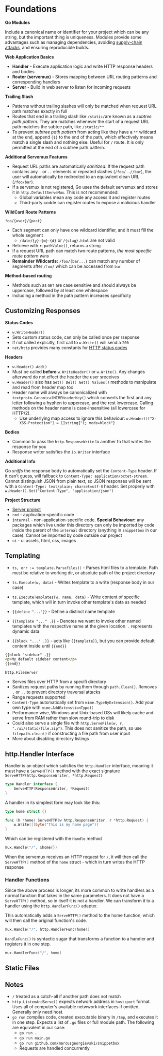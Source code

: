 # Foundations

>

**Go Modules**

Include a canonical name or identifier for your project which can be any string, but the important thing is uniqueness. Modules provide some advantages such as managing dependencies, avoiding [supply-chain attacks](https://go.dev/blog/supply-chain), and ensuring reproducible builds.

**Web Application Basics**

- **Handler** - Execute application logic and write HTTP response headers and bodies
- **Router (servemux)** - Stores mapping between URL routing patterns and corresponding handlers
- **Server** - Build in web server to listen for incoming requests

**Trailing Slash**

- Patterns without trailing slashes will only be matched when request URL path matches exactly in full
- Routes that end in a trailing slash like `/static/`are known as a _subtree path pattern_. They are matches whenever the start of a request URL path matches the subtee path, like `/static/**`
- To prevent _subtree path pattern_ from acting like they have a `**` wildcard at the end, append `{$}` to the end of the path, which effectively means match a single slash and nothing else. Useful for `/` route. It is only permitted at the end of a subtree path pattern.

**Additional Servemux Features**

- Request URL paths are automatically _sanitized_. If the request path contains any `.` or `..` elements or repeated slashes (`/foo/..//bar`), the user will automatically be redirected to an equivalent clean URL (`/foo/bar`).
- If a servemux is not registered, Go uses the default servemux and stores it in `http.DefaultServeMux`. This is not recommended:
  - Global variables mean any code any access it and register routes
  - Third-party codde can register routes to expose a malicious handler

**WildCard Route Patterns**

`foo/{user}/{post}`

- Each segment can only have one wildcard identifier, and it must fill the whole segment
  - `/date/{y}-{m}-{d}` or `/{slug}.html` are not valid
- Retrieve with `r.pathValue()`, returns a string
- If a request URL path can match two route patterns, _the most specific route pattern wins_
- **Remainder Wildcards:** `/foo/{bar...}` can match any number of segments after `/foo/` which can be accessed from `bar`

**Method-based routing**

- Methods such as `GET` are case sensitive and should always be uppercase, followed by at least one whitespace
- Including a method in the path pattern increases specificity

## Customizing Responses

**Status Codes**

- `w.WriteHeader()`
- Sets custom status code, can only be called once per rseponse
- If not called explicitly, first call to `w.Write()` will send a `200`
- `net/http` provides many constants for [HTTP status codes](https://pkg.go.dev/net/http#pkg-constants)

**Headers**

- `w.Header().Add()`
- Must be called **before** `w.WriteHeader()` or `w.Write()`. Any changes afterward do not effect the header the user sreceives
- `w.Header()` also has `Set() Del() Get() Values()` methods to manipulate and read from header map too
- Header name will always be canonicalized with `textproto.CanonicalMIMEHeaderKey()` which converts the first and any letter following a hyphen to uppercase, and the rest lowercase. Calling methods on the header name is case-insensitive (all lowercase for HTTP/2).
  - Use underlying map access to ignore this behaviour: `w.Header()["X-XSS-Protection"] = []string{"1; mode=block"}`

**Bodies**

- Common to pass the `http.ResponseWrite` to another fn that writes the response for you
- Response writer satisfies the `io.Writer` interface

**Additional Info**

Go _sniffs_ the response body to automatically set the `Content-Type` header. If it can't guess, will fallback to `Content-Type: application/octet-stream`. Cannot distinguish JSON from plain text, so JSON responses will be sent with a `Content-Type: text/plain; charset=utf-8` header. Set properly with `w.Header().Set("Content-Type", "application/json")`

**Project Structure**

- [Server project](https://go.dev/doc/modules/layout#server-project)
- `cmd` - application-specific code
- `internal` - non-application-specific code. **Special Behaviour:** any packages which live under this directory can only be imported by code inside the parent of the `internal` directory (anything in `snippetbox` in our case). Cannot be imported by code outside our project
- `ui` - ui assets, html, css, images

## Templating

- `ts, err := template.ParseFiles()` - Parses html files to a template. Path must be relative to working dir, or absolute path of the project directory
- `ts.Execute(w, data)` - Writes template to a write (response body in our case)
- `ts.ExecuteTemplates(w, name, data)` - Write content of specific template, which will in turn invoke other template's data as needed

- `{{define "..."}}` - Define a distinct name template
- `{{template "..." .}}` - Denotes we want to invoke other named templates with the respective name at the given location. `.` represents dynamic data
- `{{block "..." .}}` - acts like `{{template}}`, but you can provide default content inside until `{{end}}`

```html
{{block "sidebar" .}}
<p>My default sidebar content</p>
{{end}}
```

`http.FileServer`

- Serves files over HTTP from a specifi directory
- Santizes request paths by running them through `path.Clean()`. Removes `.` or `..` to prevent directory traversal attacks
- Range requests supported
- `Content-Type` automatically set from `mime.TypeByExtension()`. Add your own type with `mime.AddExtenstionType()`
- Performance wise, Windows and Unix-based OSs will likely cache and serve from RAM rather than slow round-trip to disk
- Could also serve a single file with `http.ServeFile(w, r, "./ui/static/file.zip")`. This does not sanitize the path, so use `filepath.clean()` if constructing a file path from user input
- More about disabling directory listings

## http.Handler Interface

Handler is an object which satisfies the `http.Handler` interface, meaning it must have a `ServeHTTP()` method with the exact signature `ServeHTTP(http.ResponseWriter, *http.Request)`

```go
type Handler interface {
    ServeHTTP(ResponseWriter, *Request)
}
```

A handler in its simplest form may look like this:

```go
type home struct {}

func (h *home) ServeHTTP(w http.ResponseWriter, r *http.Request) {
    w.Write([]byte("This is my home page"))
}
```

Which can be registered with the `Handle` method

```go
mux.Handle("/", &home{})
```

When the servemux receives an HTTP request for `/`, it will then call the `ServeHTTP()` method of the `home` struct - which in turn writes the HTTP response

### Handler Functions

Since the above process is longer, its more common to write handlers as a normal function that takes in the same parameters. It does not have a `ServeHTTP()` method, so in itself it is not a handler. We can transform it to a handler using the `http.HandlerFunc()` adapter.

This automatically adds a `ServeHTTP()` method to the home function, which will then call the original function's code.

```go
mux.Handle("/", http.HandlerFunc(home))
```

`HandleFunc()` is syntactic sugar that transforms a function to a handler and registers it in one step.

```go
mux.HandlerFunc("/", home)
```

## Static Files

## Notes

- `/` treated as a catch-all if another path does not match
- `http.ListenAndServe()` expects network address in `host:port` format. Uses all of computer's available netwwork interfaces if omitted. Generally only need host.
- `go run` compiles code, created executable binary in `/tmp`, and executes it in one step. Expects a list of `.go` files or full module path. The following are equivalent in our case:
  - `go run .`
  - `go run main.go`
  - `go run github.com/marcusgeorgievski/snippetbox`
  - Requests are handled concurrently
